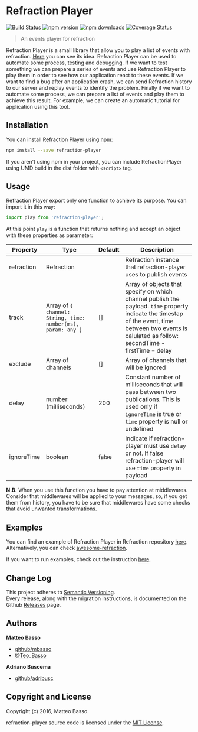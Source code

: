 # Refraction Player

[![Build Status](https://travis-ci.org/mbasso/refraction-player.svg?branch=master)](https://travis-ci.org/mbasso/refraction-player)
[![npm version](https://img.shields.io/npm/v/refraction-player.svg)](https://www.npmjs.com/package/refraction-player)
[![npm downloads](https://img.shields.io/npm/dm/refraction-player.svg?maxAge=2592000)](https://www.npmjs.com/package/refraction-player)
[![Coverage Status](https://coveralls.io/repos/github/mbasso/refraction-player/badge.svg?branch=master)](https://coveralls.io/github/mbasso/refraction-player?branch=master)

> An events player for refraction

Refraction Player is a small library that allow you to play a list of events with refraction. [Here](https://mbasso.github.io/refraction/docs/basics/Replay.html) you can see its idea. Refraction Player can be used to automate some process, testing and debugging. If we want to test something we can prepare a series of events and use Refraction Player to play them in order to see how our application react to these events. If we want to find a bug after an application crash, we can send Refraction history to our server and replay events to identify the problem. Finally if we want to automate some process, we can prepare a list of events and play them to achieve this result.
For example, we can create an automatic tutorial for application using this tool.

## Installation

You can install Refraction Player using [npm](https://www.npmjs.com/package/refraction-player):

```bash
npm install --save refraction-player
```

If you aren't using npm in your project, you can include RefractionPlayer using UMD build in the dist folder with `<script>` tag.

## Usage

Refraction Player export only one function to achieve its purpose. You can import it in this way:

```js
import play from 'refraction-player';
```

At this point `play` is a function that returns nothing and accept an object with these properties as parameter:

|Property   |Type   |Default   |Description   |
|-----------|-------|----------|--------------|
| refraction | Refraction |  | Refraction instance that refraction-player uses to publish events |
| track | Array of `{ channel: String, time: number(ms), param: any }` | [] | Array of objects that specify on which channel publish the payload. `time` property indicate the timestap of the event, time between two events is calulated as follow: secondTime - firstTime = delay |
| exclude | Array of channels | [] | Array of channels that will be ignored |
| delay | number (milliseconds) | 200 | Constant number of milliseconds that will pass between two publications. This is used only if `ignoreTime` is true or `time` property is null or undefined |
| ignoreTime | boolean | false | Indicate if refraction-player must use `delay` or not. If false refraction-player will use `time` property in payload |

**N.B.** When you use this function you have to pay attention at middlewares. Consider that middlewares will be applied to your messages, so, if you get them from history, you have to be sure that middlewares have some checks that avoid unwanted transformations.

## Examples

You can find an example of Refraction Player in Refraction repository [here](). Alternatively, you can check [awesome-refraction](https://github.com/mbasso/awesome-refraction).

If you want to run examples, check out the instruction [here](https://mbasso.github.io/refraction/docs/introduction/Examples.html).

## Change Log

This project adheres to [Semantic Versioning](http://semver.org/).  
Every release, along with the migration instructions, is documented on the Github [Releases](https://github.com/mbasso/refraction-player/releases) page.

## Authors
**Matteo Basso**
- [github/mbasso](https://github.com/mbasso)
- [@Teo_Basso](https://twitter.com/Teo_Basso)

**Adriano Buscema**
- [github/adribusc](https://github.com/adribusc)

## Copyright and License
Copyright (c) 2016, Matteo Basso.

refraction-player source code is licensed under the [MIT License](https://github.com/mbasso/refraction-player/blob/master/LICENSE.md).
